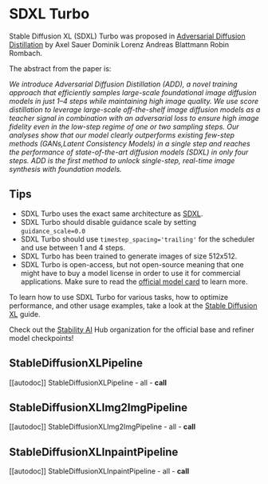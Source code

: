 <!--Copyright 2023 The HuggingFace Team. All rights reserved.

Licensed under the Apache License, Version 2.0 (the "License"); you may not use this file except in compliance with
the License. You may obtain a copy of the License at

http://www.apache.org/licenses/LICENSE-2.0

Unless required by applicable law or agreed to in writing, software distributed under the License is distributed on
an "AS IS" BASIS, WITHOUT WARRANTIES OR CONDITIONS OF ANY KIND, either express or implied. See the License for the
specific language governing permissions and limitations under the License.
-->

# SDXL Turbo

Stable Diffusion XL (SDXL) Turbo was proposed in [Adversarial Diffusion Distillation](https://stability.ai/research/adversarial-diffusion-distillation) by Axel Sauer Dominik Lorenz Andreas Blattmann Robin Rombach.

The abstract from the paper is:

*We introduce Adversarial Diffusion Distillation (ADD), a novel training approach that efficiently samples large-scale foundational image diffusion models in just 1–4 steps while maintaining high image quality. We use score distillation to leverage large-scale off-the-shelf image diffusion models as a teacher signal in combination with an adversarial loss to ensure high image fidelity even in the low-step regime of one or two sampling steps. Our analyses show that our model clearly outperforms existing few-step methods (GANs,Latent Consistency Models) in a single step and reaches the performance of state-of-the-art diffusion models (SDXL) in only four steps. ADD is the first method to unlock single-step, real-time image synthesis with foundation models.*

## Tips

- SDXL Turbo uses the exact same architecture as [SDXL](./stable_diffusion_xl).
- SDXL Turbo should disable guidance scale by setting `guidance_scale=0.0`
- SDXL Turbo should use `timestep_spacing='trailing'` for the scheduler and use between 1 and 4 steps.
- SDXL Turbo has been trained to generate images of size 512x512.
- SDXL Turbo is open-access, but not open-source meaning that one might have to buy a model license in order to use it for commercial applications. Make sure to read the [official model card](https://huggingface.co/stabilityai/sdxl-turbo) to learn more.

<Tip>

To learn how to use SDXL Turbo for various tasks, how to optimize performance, and other usage examples, take a look at the [Stable Diffusion XL](../../../using-diffusers/sdxl_turbo) guide.

Check out the [Stability AI](https://huggingface.co/stabilityai) Hub organization for the official base and refiner model checkpoints!

</Tip>

## StableDiffusionXLPipeline

[[autodoc]] StableDiffusionXLPipeline
	- all
	- __call__

## StableDiffusionXLImg2ImgPipeline

[[autodoc]] StableDiffusionXLImg2ImgPipeline
	- all
	- __call__

## StableDiffusionXLInpaintPipeline

[[autodoc]] StableDiffusionXLInpaintPipeline
	- all
	- __call__
